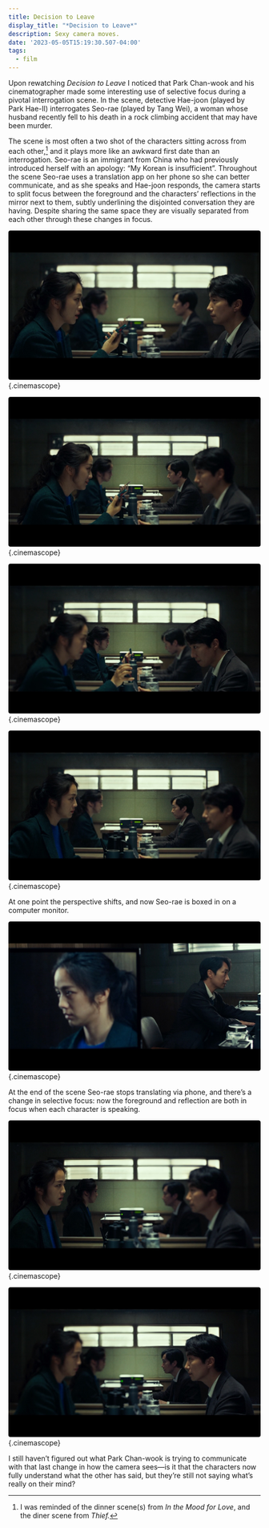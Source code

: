 ```yaml
---
title: Decision to Leave
display_title: "*Decision to Leave*"
description: Sexy camera moves.
date: '2023-05-05T15:19:30.507-04:00'
tags:
  - film
---
```


Upon rewatching *Decision to Leave* I noticed that Park Chan-wook and his cinematographer  made some interesting use of selective focus during a pivotal interrogation scene. In the scene, detective Hae-joon (played by Park Hae-Il) interrogates Seo-rae (played by Tang Wei), a woman whose husband recently fell to his death in a rock climbing accident that may have been murder.

The scene is most often a two shot of the characters sitting across from each other,[^1] and it plays more like an awkward first date than an interrogation. Seo-rae is an immigrant from China who had previously introduced herself with an apology: “My Korean is insufficient”. Throughout the scene Seo-rae uses a translation app on her phone so she can better communicate, and as she speaks and Hae-joon responds, the camera starts to split focus between the foreground and the characters’ reflections in the mirror next to them, subtly underlining the disjointed conversation they are having. Despite sharing the same space they are visually separated from each other through these changes in focus.

![A man and a woman sit facing each other, their reflections visible in a mirror in the near distance.](decision-to-leave-01.jpg "Starting on the same plane. *Image © Mubi*"){.cinemascope}

![A man and a woman sit facing each other. The woman speaks into a phone.](decision-to-leave-02.jpg "Diagonal split: Seo-rae in foreground focus as she speaks into her translation app. *Image © Mubi*"){.cinemascope}

![A man and a woman sit facing each other. The woman holds up her phone between them, playing back a recording.](decision-to-leave-03.jpg "Diagonal split: Seo-rae in background focus as the translation app plays. *Image © Mubi*"){.cinemascope}

![A man and a woman sit facing each other, their reflections visible in a mirror in the near distance. The woman in the foreground is in focus, while the man in the mirror is in focus.](decision-to-leave-04.jpg "*Image © Mubi*"){.cinemascope}

At one point the perspective shifts, and now Seo-rae is boxed in on a computer monitor. 

![A woman’s face on a computer monitor with a man in the background.](decision-to-leave-05.jpg "*Image © Mubi*"){.cinemascope}

At the end of the scene Seo-rae stops translating via phone, and there’s a change in selective focus: now the foreground and reflection are both in focus when each character is speaking.

![A man and a woman sit facing each other, their reflections visible in a mirror in the near distance. The woman is in focus in both the foreground and her reflection.](decision-to-leave-06.jpg "*Image © Mubi*"){.cinemascope}

![A man and a woman sit facing each other, their reflections visible in a mirror in the near distance. The man is in focus in both the foreground and his reflection.](decision-to-leave-07.jpg "*Image © Mubi*"){.cinemascope}

I still haven’t figured out what Park Chan-wook is trying to communicate with that last change in how the camera sees—is it that the characters now fully understand what the other has said, but they’re still not saying what’s really on their mind?

[^1]: I was reminded of the dinner scene(s) from *In the Mood for Love*, and the diner scene from *Thief.*